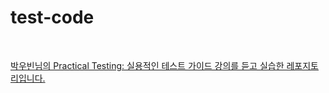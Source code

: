 # test-code

<br>

[박우빈님의 Practical Testing: 실용적인 테스트 가이드 강의를 듣고 실습한 레포지토리입니다.](https://www.inflearn.com/course/practical-testing-%EC%8B%A4%EC%9A%A9%EC%A0%81%EC%9D%B8-%ED%85%8C%EC%8A%A4%ED%8A%B8-%EA%B0%80%EC%9D%B4%EB%93%9C/dashboard)
